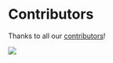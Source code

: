# Contributors
Thanks to all our [contributors](https://github.com/ngxs/store/graphs/contributors)!


![](https://opencollective.com/ngxs/contributors.svg?width=890)
